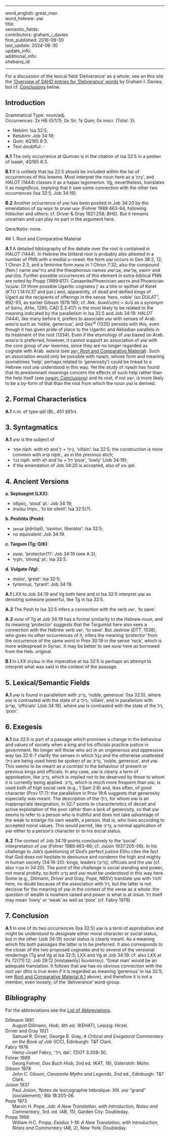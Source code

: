 
---
word_english: great_man   
word_hebrew: שׁוֹעַ  
title:    
semantic_fields:    
contributors: graham_i_davies       
first_published: 2016-09-30   
last_update: 2024-06-30   
update_info:  
additional_info:   
shebanq_id:   

--- 


For a discussion of the lexical field ‘Deliverance’ as a whole, see on this site the <a href="/sahd/miscellaneous/overview_deliverance/">‘Overview
of SAHD entries for ‘Deliverance’ words</a> by Graham I. Davies; but cf. <a href="#Con">Conclusions</a> below.


## Introduction

Grammatical Type: noun/adj.   
Occurrences: 2x HB (0/1/1); 0x Sir; 1x Qum; 0x inscr. (Total: 3).

* Nebiim: Isa 32:5;
* Ketubim: Job 34:19;
* Qum: 4Q165 6:3.
* Text doubtful: -


<b>A.1</b>  The only occurrence at Qumran is in the citation of Isa 32:5 in a
pesher of Isaiah, 4Q165 6:3.


<b>B.1</b>  It is unlikely that Isa 22:5 should be included within the list of occurrences of this lexeme. Most interpret the noun here as a ‘cry’, and <i>HALOT</i> (1444) classes it as a hapax legomenon. Vg, nevertheless, translates it as <i>magnificus</i>, implying that it saw some connection with the other two occurrences (Isa 32:5; Job 34:19).

<b>B.2</b>  Another occurrence of  <span dir="rtl">שׁוֹעַ</span> has been posited in Job 34:20 by the emendation of  <span dir="rtl">יְגֹעֲשׁוּ עָם</span> to  <span dir="rtl">יִגְוְעוּ שׁוֹעִים</span> (Fohrer 1989:463-64,
following Hölscher and others; cf. Driver & Gray 1921:258; <i>BHS</i>). But it remains uncertain and can play no part in the argument here.

Qere/Ketiv: none.

<span id="RCM">
## 1. Root and Comparative Material</span>


<b>A.1</b>  A detailed bibliography of the debate over the root is contained in <i>HALOT</i> (1444). In Hebrew the biliteral root is probably also attested in a number of PNN with a medial <i>u</i>-vowel: the form <span dir="rtl">שׁוּעַ</span> occurs in Gen 38:2, 12; 1 Chron 2:3, and a feminine form  <span dir="rtl">שׁוּעָא</span> in 1 Chron 7:32; also the compound (fem.) name <span dir="rtl">בַּת־שׁוּעַ</span> and the theophorous names <span dir="rtl">אֲבִישׁוּעַ</span>, <span dir="rtl">אֱלִישׁוּעַ</span>,  <span dir="rtl">יְהוֹשׁוּעַ</span> and <span dir="rtl">מַלכִישׁוּעַ</span>. Further possible occurrences of this element in extra-biblical PNN are noted by Propp (1999:617): Canaanite/Phoenician  <span dir="rtl">אדנשע</span> and Phoenician <span dir="rtl">שעבׄעל</span>. Of three possible Ugaritic cognates <i>ṯʿ</i> as a title or epithet of Keret (<i>KTU</i> 1.14:IV.37 and par.) and, apparently, of dead and deified kings of Ugarit as the
recipients of offerings in the sense ‘hero, noble’ (so <i>DULAT</i><small><sup> 1</sup></small>, 892-93, as earlier Gibson 1978:160; cf. Akk. <i>šuwāʾu(m)</i> = <i>šuʾû</i> as a synonym
of <i>šarru</i>, <i>AHw</i>, 1295; <i>CAD</i> Š.3:417) is the most likely to be related to the meaning indicated by the parallelism in Isa 32:5 and Job 34:19. <i>HALOT</i> (1444), like many before it, prefers to associate  <span dir="rtl">שׁוֹעַ</span> with senses of Arab. <i>wasiʿa</i> such as ‘noble, generous’, and Ges<small><sup>18</sup></small> (1335) persists with this, even though it has given pride of place to
the Ugaritic and Akkadian parallels in its treatment of the root (1334).
Even if the etymology of <span dir="rtl">שׁוֹעַ</span> based on Arab. <i>wasiʿa</i> is preferred,
however, it cannot support an association of <span dir="rtl">שׁוֹעַ</span> with the core group of <span dir="rtl">ישׁע</span> lexemes, since they are no longer regarded as cognate with Arab. <i>wasiʿa</i> (see 
<a href="/sahd/words/to_save%2C_help/#1-root-and-comparative-material"><span dir="rtl">יָשַׁע</span>: Root and Comparative Material</a>). Such an
association would only be possible with  <span dir="rtl">תְּשׁוּעָה</span>, whose form and
meaning (sometimes ‘help’, perhaps related to ‘generosity’) could be linked to a Hebrew root  <span dir="rtl">שׁוע</span> understood in this way. Yet the study of <span dir="rtl">תְּשׁוּעָה</span> has found that its predominant meanings concern the effects of
such help rather than the help itself (see <a href="#Con"><span dir="rtl">תְּשׁוּעָה</span>: Conclusions</a>) and its root,
if not <span dir="rtl">ישׁע</span>, is more likely to be a by-form of that than the root from
which the noun  <span dir="rtl">שׁוֹעַ</span> is derived.


## 2. Formal Characteristics

<b>A.1</b>  n.m. of type <i>qāl</i> (BL, 451 §61n).


## 3. Syntagmatics

<b>A.1</b> <span dir="rtl">שׁוֹעַ</span> is the subject of 

* <span dir="rtl">אמר</span> <i>niph.</i> with <span dir="rtl">לֹא</span> and <span dir="rtl">לְ</span> + <span dir="rtl">כִּילַי</span>, ‘villain’: Isa 32:5; the construction is more common with <span dir="rtl">קרא</span> <i>niph.</i>, as
in the previous stich; 
* <span dir="rtl">נכר</span> <i>niph.</i> with  <span dir="rtl">לֹא</span> and  <span dir="rtl">עַל</span> +
 <span dir="rtl">דַּל</span> ‘poor’, ‘lowly’ (Job 34:19); 
* if the emendation of Job 34:20 is
accepted, also of <span dir="rtl">גוע</span> <i>qal</i>.

## 4. Ancient Versions

<b>a. Septuagint (LXX)</b>:

* ἁδρός, ‘stout’ pl.: Job 34:19;
* σιγάω impv., ‘to be silent’:  Isa 32:5(?).

<b>b. Peshitta (Pesh)</b>:

* <span dir="rtl">ܦܪܘܩܐ</span> (<i>pārōqā</i>), ‘saviour, liberator’: Isa 32:5;
* no equivalent: Job 34:19.

<b>c. Targum (Tg: O/K)</b>:

* <span dir="rtl">שׁועא</span>, ‘protector(?)’: Job 34:19 (see A.3);
* <span dir="rtl">תקיף</span>, ‘strong’ pl.: Isa 32:5.

<b>d. Vulgate (Vg)</b>:

* <i>maior</i>, ‘great’: Isa 32:5;
* <i>tyrannus</i>, ‘tyrant’: Job 34:19.


<b>A.1</b> LXX to Job 34:19 and Vg both here and in Isa 32:5 interpret <span dir="rtl">שׁוֹעַ</span> as denoting someone powerful, like Tg in Isa 32:5.

<b>A.2</b>  The Pesh to Isa 32:5 infers a connection with the verb <span dir="rtl">ישׁע</span>, ‘to save’.

<b>A.3</b> <span dir="rtl">שׁועא</span> of Tg at Job 34:19 has a formal similarity to the Hebrew noun, and its meaning ‘protector’ suggests that the Targumist here also sees a connection with the Hebrew verb <span dir="rtl">ישׁע</span>, ‘to save’. But Jastrow (<i>DTT</i>, 1538), who gives no other occurrences of it, infers the meaning ‘protector’ from the occurrence of the same word in Prov 30:19 in the sense ‘rock’, which is more widespread in Syriac. It may be better to see <span dir="rtl">שׁועא</span> here as borrowed from the Heb. original.

<b>B.1</b>  In LXX σιγάω in the imperative at Isa 32:5 is perhaps an attempt to interpret what was said in the context of the passage.


## 5. Lexical/Semantic Fields

<b>A.1</b>   <span dir="rtl">שׁוֹעַ</span> is found in parallelism with <span dir="rtl">נָדִיב</span>, ‘noble, generous’ (Isa 32:5), where <span dir="rtl">שׁוֹעַ</span> is contrasted with the state of a <span dir="rtl">כִּילַי</span>, ‘villain’, and in parallelism with <span dir="rtl">שָׂרִים</span>, ‘officials’ (Job 34:19), where  <span dir="rtl">שׁוֹעַ</span> is contrasted with the state of the  <span dir="rtl">דַּל</span>, ‘poor’.


## 6. Exegesis

<b>A.1</b> Isa 32:5 is part of a passage which promises a change in the behaviour and values of society when a king and his officials practice justice in government. No longer will those who act in an ungenerous and oppressive way (as 32:6-7 clarify the senses in which  <span dir="rtl">נָבָל</span> and the otherwise unattested  <span dir="rtl">כִּילַי</span> are being used here) be spoken of as <span dir="rtl">נָדִיב</span>, ‘noble, generous’, and  <span dir="rtl">שׁוֹעַ</span>. This seems to be meant as a contrast to the behaviour of present or previous kings and officials. In any case, <span dir="rtl">שׁוֹעַ</span> is clearly a term of approbation, like <span dir="rtl">נָדִיב</span>, which is implied not to be deserved by those to whom it is currently being
applied. <span dir="rtl">נָדִיב</span>, which is much more frequent than <span dir="rtl">שׁוֹעַ</span>, is used both of high social rank (e.g., 1 Sam 2:8) and, less often, of good character (Prov 17:7): the parallelism in Prov 19:6 suggests that generosity especially was meant. The description of the  <span dir="rtl">כִּילַי</span>, for whom  <span dir="rtl">שׁוֹעַ</span> is an inappropriate designation, in 32:7 points to characteristics of deceit and active exploitation of the poor rather than a lack of generosity, so that  <span dir="rtl">שׁוֹעַ</span> seems to refer to a person who is truthful and does not take advantage of the weak to enlarge his own wealth, a person, that is, who lives according to accepted moral values. This would permit, like  <span dir="rtl">נָדִיב</span>, a normal application of <span dir="rtl">שׁוֹעַ</span> either to a person’s character or to his social status.


<b>A.2</b>  The context of Job 34:19 points conclusively to the ‘social’ interpretation of  <span dir="rtl">שׁוֹעַ</span> (Fohrer 1989:463-66; cf. Joüon 1937:205-06). In
his challenge to Job’s questioning of God’s perfect justice Elihu cites the fact that God does not hesitate to denounce and condemn the high and mighty in human society (34:16-20): kings, leaders (<span dir="rtl">נָדִיב</span>), officials and the  <span dir="rtl">שׁוֹעַ</span> (cf. also  <span dir="rtl">אַבִּיר</span> in 34:20). The point of the challenge is social standing and power, not moral probity, so both <span dir="rtl">נָדִיב</span> and  <span dir="rtl">שׁוֹעַ</span> must be understood in this way here. Some (e.g., Dillmann, Driver and Gray, Pope, NRSV) translate  <span dir="rtl">שׁוֹעַ</span> with ‘rich’ here, no doubt because of the association with  <span dir="rtl">דַּל</span>, but the latter is not decisive for the meaning of  <span dir="rtl">שׁוֹעַ</span> in the context of the verse as a whole: the question of wealth is nowhere raised and power is what is at issue.  <span dir="rtl">דַּל</span> itself may mean ‘lowly’ or ‘weak’ as well as ‘poor’ (cf. Fabry 1978).

<span id="Con"></span>
## 7. Conclusion

<b>A.1</b>  In one of its two occurrences (Isa 32:5) <span dir="rtl">שׁוֹעַ</span> is a term of approbation and might be understood to designate either moral character or social status, but in the other (Job 34:19) social status is clearly meant. As a meaning which fits both passages the latter is to be preferred. It also corresponds to the closer of the two proposed cognates and to several of the versional renderings (Tg and Vg at Isa 32:5; LXX and Vg at Job 34:19: cf. also LXX at Ps 72(71):12; Job 29:12 [mistakenly] δυνάστου). ‘Great man’ would be an adequate translation. It follows that  <span dir="rtl">שׁוֹעַ</span> has no obvious connection with the root  <span dir="rtl">ישׁע</span> (this is true even if it is regarded as meaning ‘generous’ in Isa 32:5; see 
<a href="#CRM">Root and Comparative Material A.1</a> above), and therefore it is not a member, even loosely, of the ‘deliverance’ word-group.

## Bibliography

For the abbreviations see the 
<a href="/sahd/store/abbreviations/">List of Abbreviations</a>.

<div style="padding-left: 22px; text-indent: -22px;">
Dillmann 1891<br>
August Dillmann, <i>Hiob</i>, 4th ed. (KEHAT), Leipzig: Hirzel.
</div>

<div style="padding-left: 22px; text-indent: -22px;">
Driver and Gray 1921<br>
Samuel R. Driver, George B. Gray, <i>A Critical and Exegetical Commentary
on the Book of Job</i> (ICC), Edinburgh: T&T Clark.
</div>

<div style="padding-left: 22px; text-indent: -22px;">
Fabry 1978<br>
Heinz-Josef Fabry, ‘ <span dir="rtl">דַּל</span>, dal’, <i>TDOT</i> 3:208-30.
</div>

<div style="padding-left: 22px; text-indent: -22px;">
Fohrer 1989<br>
Georg Fohrer, <i>Das Buch Hiob</i>, 2nd ed. (KAT, 16), Gütersloh: Mohn.
</div>

<div style="padding-left: 22px; text-indent: -22px;">
Gibson 1978<br>
John C. Gibson, <i>Canaanite Myths and Legends</i>, 2nd ed., Edinburgh: T&T Clark.
</div>

<div style="padding-left: 22px; text-indent: -22px;">
Joüon 1937<br>
Paul Joüon, ‘Notes de lexicographie hébraïque: XIII.  <span dir="rtl">שׁוֹעַ</span> “grand”
(socialement),’ <i>Bib</i> 18:205-06.
</div>

<div style="padding-left: 22px; text-indent: -22px;">
Pope 1973<br>
Marvin H. Pope, <i>Job: A New Translation, with Introduction, Notes and
Commentary</i>, 3rd. ed. (AB, 15), Garden City: Doubleday.
</div>

<div style="padding-left: 22px; text-indent: -22px;">
Propp 1999<br>
William H.C. Propp, <i>Exodus 1-18: A New Translation, with Introduction, Notes and
Commentary</i> (AB, 2), New York: Doubleday.
</div>
